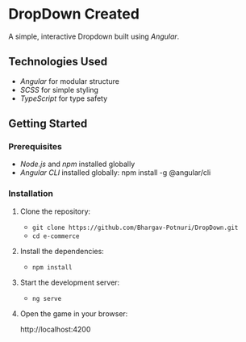 # DropDown Created

A simple, interactive Dropdown built using *Angular*. 

## Technologies Used

- *Angular* for modular structure
- *SCSS* for simple styling
- *TypeScript* for type safety

## Getting Started

### Prerequisites

- *Node.js* and *npm* installed globally
- *Angular CLI* installed globally: npm install -g @angular/cli

### Installation

1. Clone the repository:
    - `git clone https://github.com/Bhargav-Potnuri/DropDown.git`
    - `cd e-commerce`
    

3. Install the dependencies:
    - `npm install`
    

4. Start the development server:
    - `ng serve`
    

5. Open the game in your browser:
    
    http://localhost:4200
